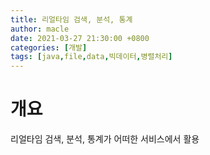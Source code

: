 ```yaml
---
title: 리얼타임 검색, 분석, 통계 
author: macle
date: 2021-03-27 21:30:00 +0800
categories: [개발]
tags: [java,file,data,빅데이터,병렬처리]
---
```


# 개요
리얼타임 검색, 분석, 통계가 어떠한 서비스에서 활용
